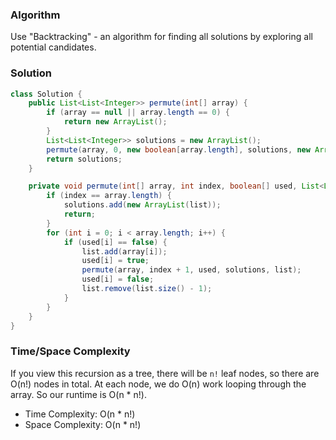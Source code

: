 ### Algorithm

Use "Backtracking" - an algorithm for finding all solutions by exploring all potential candidates.

### Solution

```java
class Solution {
    public List<List<Integer>> permute(int[] array) {
        if (array == null || array.length == 0) {
            return new ArrayList();
        }
        List<List<Integer>> solutions = new ArrayList();
        permute(array, 0, new boolean[array.length], solutions, new ArrayList());
        return solutions;
    }

    private void permute(int[] array, int index, boolean[] used, List<List<Integer>> solutions, List<Integer> list) {
        if (index == array.length) {
            solutions.add(new ArrayList(list));
            return;
        }
        for (int i = 0; i < array.length; i++) {
            if (used[i] == false) {
                list.add(array[i]);
                used[i] = true;
                permute(array, index + 1, used, solutions, list);
                used[i] = false;
                list.remove(list.size() - 1);
            }
        }
    }
}
```

### Time/Space Complexity

If you view this recursion as a tree, there will be `n!` leaf nodes, so there are O(n!) nodes in total. At each node, we do O(n) work looping through the array. So our runtime is O(n * n!).

-  Time Complexity: O(n * n!)
- Space Complexity: O(n * n!)
